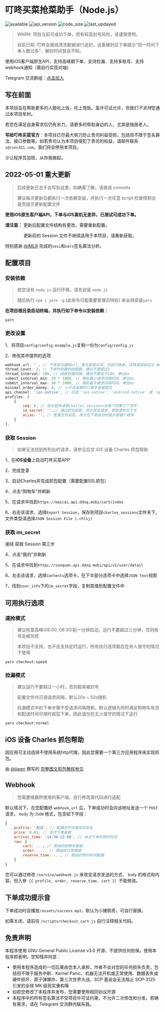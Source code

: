 # 叮咚买菜抢菜助手（Node.js）
![available](https://img.shields.io/badge/%E9%A1%B9%E7%9B%AE%E5%BD%93%E5%89%8D%E7%8A%B6%E6%80%81-WARN-yellow.svg "项目当前存在安全风险") ![api_version](https://img.shields.io/badge/API%20version-9.50.1-blue.svg "9.50.1") ![code_size](https://shields.io/github/languages/code-size/Runc2333/dingdong-helper-node) ![last_updayed](https://shields.io/github/last-commit/Runc2333/dingdong-helper-node)

> WARN: 项目当前可成功下单，但有较高封号风险，请谨慎使用。
>
> 目前已知: 叮咚会离线清洗数据进行追封，设备被封后下单提示“同一时间下单人数过多”，解封时间暂且不知。

使用iOS客户端原生API，支持高峰期下单、支持捡漏、支持多账号、支持webhook通知（需自行实现对端）

Telegram 交流群组：[点击加入](https://t.me/weneedfood)

## 写在前面

本项目旨在帮助更多的人能吃上饭，吃上饱饭。虽许可证允许，但我们*不支持*您通过本项目牟利。

若您在满足自身需求后仍有余力，请更多的帮助身边的人，尤其是独居老人。

**写给叮咚买菜官方**：本项目已尽最大努力防止贵司利益受损，包括但不限于签名算法、接口参数等。如若贵司认为本项目侵犯了贵司的权益，请邮件联系 `i@runc321.com`，我们将会停用本项目。

少让程序员加班，从你我做起。

## 2022-05-01 重大更新

> 后续更新日志不会写到这里，如确需了解，请查阅 commits
>
> 建议每次更新后都执行一次依赖安装，并执行一次任意 script 检查控制台是否提示更新配置文件

**使用iOS原生客户端API，下单与iOS真机无差异，已测试可成功下单。**

**请注意：** 更新后配置文件结构有更改，需要重新配置。

　　　　 更新前的 Session 文件不继续适用于本项目，请重新获取。

特别感谢 [@IMLR](https://github.com/IMLR) 完成的`sesi`和`nars`签名算法分析。

## 配置项目

### 安装依赖

>  若您没有 `node.js` 运行环境，请先安装 `node.js` 
>
>  随后执行 `npm i yarn -g` (此命令可能需要管理员特权) 来全局安装`yarn`

**在项目根目录启动终端，并执行如下命令以安装依赖：**


```
yarn
```


### 更改设置

1、将项目`config/config.example.js`复制一份为`config/config.js`

2、修改其中提供的选项

```js
webhook_url: '', // 下单成功通知url，暂无配套实现，可自行继承，详情请阅读后文 Webhook 部分
thread_count: 2, // 下单时创建的线程数，建议不要超过3
thread_interval: 100, // 线程创建间隔，建议不要低于100，单位ms
submit_interval_min: 20 * 1000, // 随机最小请求间隔时间，单位ms
submit_interval_max: 50 * 1000, // 随机最大请求间隔时间，单位ms
minimal_order_money: 0, // 小于该金额的订单不会被提交
api_channel: 'ios-native', // 可选 'ios-native', 'android-native' 或 'applet', 目前仅支持 'ios-native'
profiles: [
    {
        seq: 0, // 指示程序读取charles_sessions目录下的第几个文件
        im_secret: '',// 通过抓包获取，用于签名请求，获取请参见下文
        alias: '', // 配置文件别名，用于在下单成功时提示是哪个账号
    }
],
```
### 获取 Session

> 如果无法找到所列出的请求，请参见后文 iOS 设备 Charles 抓包帮助

1、在**iOS设备**上启动叮咚买菜APP

2、完成登录

3、启动Charles并完成抓包配置（需要配置SSL抓包）

4、点击“购物车”并刷新

5、在请求中找到`https://maicai.api.ddxq.mobi/cart/index`

6、右击该请求，选择`Export Session`，保存到项目`charles_sessions`文件夹下，文件类型请选择`JSON Session File (.chlsj)`

### 获取 im_secret

接续 获取 Session 第三步

4、点击“我的”并刷新

5、在请求中找到`https://sunquan.api.ddxq.mobi/api/v1/user/detail`

6、左击该请求，选择`Contents`选项卡，在下半部分选项卡中选择`JSON Text`视图

7、找到`user_info`下的`im_secret`字段，复制其值到配置文件中

## 可用执行选项

### 速抢模式

> 建议抢菜高峰(06:00, 08:30)前一分钟启动，运行不要超过三分钟，否则账号会被风控
>
> 本项目不支持，也不会支持定时运行，所有执行选项都应在有人值守的情况下使用

```
yarn checkout:speed
```

### 捡漏模式

> 建议运行不要超过一小时，否则极易被封号
>
> 配置文件内可调请求间隔，默认20s ~ 50s随机
>
> 捡漏模式中的下单步骤不受请求间隔限制，默认逻辑为同时满足购物车有货和配送时间可用时疯狂下单，因此请勿在无人值守的情况下运行

```
yarn checkout:normal
```

## iOS 设备 Charles 抓包帮助

因应用可主动选择不使用系统http代理，因此您需要一个第三方应用程序来实现抓包。

由 [@iiwen](https://github.com/iiwen) 撰写的 [完整图文抓包教程参见](https://www.jianshu.com/p/0191790ba30e)

## Webhook

> 您需要根据所使用的客户端，自行修改源代码进行适配

默认情况下，在您配置好 `webhook_url` 后，下单成功时会向该地址发送一个 `POST` 请求， `body` 为 `JSON` 格式，包含如下字段：

```js
{
	profile: '测试', // 配置文件中填写的别名
	price: 0.01, // 本次下单金额
	arrival_time: '14:30-22:00', // 本次下单的预约时间
	raw: {
		cart: ..., // 原始的购物车数据
		order: ..., // 原始的订单数据
		reserve_time: ..., // 原始的预约时间数据
	}
}
```

您可以通过修改 `/service/webhook.js` 来改变请求发送的方式、 `body` 的格式和内容，但入参（`{ profile, order, reserve_time, cart }`）不能修改。

## 下单成功提示音

下单成功时会播放`/assets/success.mp3`，默认为小猪佩奇，可自行替换。

如需关闭，请前往 `/scripts/checkout_cart.js` 自行注释相关代码。

## 免责声明

本程序使用 GNU General Public License v3.0 开源、不提供任何担保。使用本程序即表明，您知情并同意：

- 使用本程序造成的一切后果由您本人承担，作者不会对您的任何损失负责，包括但不限于服务中断、Kernel Panic、机器无法开机或正常使用、数据丢失或硬件损坏、原子弹爆炸、第三次世界大战、SCP 基金会无法阻止 SCP-3125 引发的全球 MK 级现实重构等
- 如若您修改了本程序并发布，您需要使用相同协议开源
- 本程序中的所有签名算法不受项目许可证约束，不允许二次修改和分发。若确有需求，请在 Telegram 交流群内联系我。